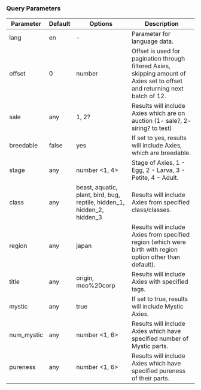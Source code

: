 ### Query Parameters

Parameter | Default | Options | Description
--------- | ------- | ------- | ----------
lang      | en      | -       | Parameter for language data.
offset    | 0       | number  | Offset is used for pagination through filtered Axies, skipping amount of Axies set to offset and returning next batch of 12.
sale      | any     | 1, 2?   | Results will include Axies which are on auction (1- sale?, 2- siring? to test)
breedable | false   | yes     | If set to yes, results will include Axies, which are breedable.
stage     | any     | number <1, 4> | Stage of Axies, 1 - Egg, 2 - Larva, 3 - Petite, 4 - Adult.
class     | any     | beast, aquatic, plant, bird, bug, reptile, hidden_1, hidden_2, hidden_3 | Results will include Axies from specified class/classes.
region    | any     | japan   | Results will include Axies from specified region (which were birth with region option other than default).
title     | any     | origin, meo%20corp | Results will include Axies with specified tags.
mystic    | any     | true    | If set to true, results will include Mystic Axies.
num_mystic| any     | number <1, 6> | Results will include Axies which have specified number of Mystic parts.
pureness  | any     | number <1, 6> | Results will include Axies which have specified pureness of their parts.